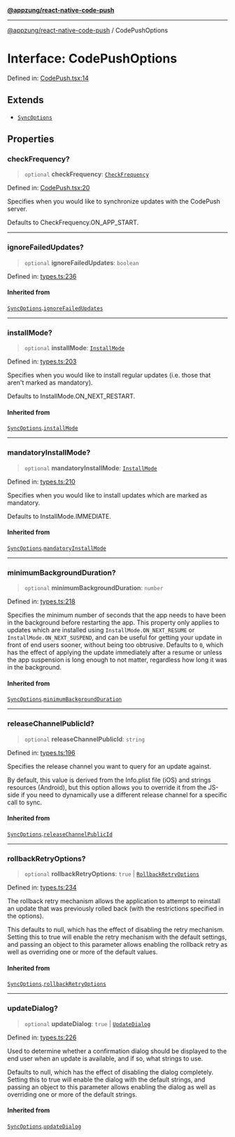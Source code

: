 [**@appzung/react-native-code-push**](../README.md)

---

[@appzung/react-native-code-push](../README.md) / CodePushOptions

# Interface: CodePushOptions

Defined in: [CodePush.tsx:14](https://github.com/AppZung/react-native-code-push/blob/c18933fc82ce614eded3156d1f391ab8a21d21d7/src/CodePush.tsx#L14)

## Extends

- [`SyncOptions`](SyncOptions.md)

## Properties

### checkFrequency?

> `optional` **checkFrequency**: [`CheckFrequency`](../enumerations/CheckFrequency.md)

Defined in: [CodePush.tsx:20](https://github.com/AppZung/react-native-code-push/blob/c18933fc82ce614eded3156d1f391ab8a21d21d7/src/CodePush.tsx#L20)

Specifies when you would like to synchronize updates with the CodePush server.

Defaults to CheckFrequency.ON_APP_START.

---

### ignoreFailedUpdates?

> `optional` **ignoreFailedUpdates**: `boolean`

Defined in: [types.ts:236](https://github.com/AppZung/react-native-code-push/blob/c18933fc82ce614eded3156d1f391ab8a21d21d7/src/types.ts#L236)

#### Inherited from

[`SyncOptions`](SyncOptions.md).[`ignoreFailedUpdates`](SyncOptions.md#ignorefailedupdates)

---

### installMode?

> `optional` **installMode**: [`InstallMode`](../enumerations/InstallMode.md)

Defined in: [types.ts:203](https://github.com/AppZung/react-native-code-push/blob/c18933fc82ce614eded3156d1f391ab8a21d21d7/src/types.ts#L203)

Specifies when you would like to install regular updates (i.e. those that aren't marked as mandatory).

Defaults to InstallMode.ON_NEXT_RESTART.

#### Inherited from

[`SyncOptions`](SyncOptions.md).[`installMode`](SyncOptions.md#installmode)

---

### mandatoryInstallMode?

> `optional` **mandatoryInstallMode**: [`InstallMode`](../enumerations/InstallMode.md)

Defined in: [types.ts:210](https://github.com/AppZung/react-native-code-push/blob/c18933fc82ce614eded3156d1f391ab8a21d21d7/src/types.ts#L210)

Specifies when you would like to install updates which are marked as mandatory.

Defaults to InstallMode.IMMEDIATE.

#### Inherited from

[`SyncOptions`](SyncOptions.md).[`mandatoryInstallMode`](SyncOptions.md#mandatoryinstallmode)

---

### minimumBackgroundDuration?

> `optional` **minimumBackgroundDuration**: `number`

Defined in: [types.ts:218](https://github.com/AppZung/react-native-code-push/blob/c18933fc82ce614eded3156d1f391ab8a21d21d7/src/types.ts#L218)

Specifies the minimum number of seconds that the app needs to have been in the background before restarting the app. This property
only applies to updates which are installed using `InstallMode.ON_NEXT_RESUME` or `InstallMode.ON_NEXT_SUSPEND`, and can be useful
for getting your update in front of end users sooner, without being too obtrusive. Defaults to `0`, which has the effect of applying
the update immediately after a resume or unless the app suspension is long enough to not matter, regardless how long it was in the background.

#### Inherited from

[`SyncOptions`](SyncOptions.md).[`minimumBackgroundDuration`](SyncOptions.md#minimumbackgroundduration)

---

### releaseChannelPublicId?

> `optional` **releaseChannelPublicId**: `string`

Defined in: [types.ts:196](https://github.com/AppZung/react-native-code-push/blob/c18933fc82ce614eded3156d1f391ab8a21d21d7/src/types.ts#L196)

Specifies the release channel you want to query for an update against.

By default, this value is derived from the Info.plist file (iOS) and strings resources (Android), but this option allows you to override it from the JS-side if you need to dynamically use a different release channel for a specific call to sync.

#### Inherited from

[`SyncOptions`](SyncOptions.md).[`releaseChannelPublicId`](SyncOptions.md#releasechannelpublicid)

---

### rollbackRetryOptions?

> `optional` **rollbackRetryOptions**: `true` \| [`RollbackRetryOptions`](RollbackRetryOptions.md)

Defined in: [types.ts:234](https://github.com/AppZung/react-native-code-push/blob/c18933fc82ce614eded3156d1f391ab8a21d21d7/src/types.ts#L234)

The rollback retry mechanism allows the application to attempt to reinstall an update that was previously rolled back (with the restrictions specified in the options).

This defaults to null, which has the effect of disabling the retry mechanism.
Setting this to true will enable the retry mechanism with the default settings, and passing an object to this parameter allows enabling the rollback retry as well as overriding one or more of the default values.

#### Inherited from

[`SyncOptions`](SyncOptions.md).[`rollbackRetryOptions`](SyncOptions.md#rollbackretryoptions)

---

### updateDialog?

> `optional` **updateDialog**: `true` \| [`UpdateDialog`](UpdateDialog.md)

Defined in: [types.ts:226](https://github.com/AppZung/react-native-code-push/blob/c18933fc82ce614eded3156d1f391ab8a21d21d7/src/types.ts#L226)

Used to determine whether a confirmation dialog should be displayed to the end user when an update is available, and if so, what strings to use.

Defaults to null, which has the effect of disabling the dialog completely.
Setting this to true will enable the dialog with the default strings, and passing an object to this parameter allows enabling the dialog as well as overriding one or more of the default strings.

#### Inherited from

[`SyncOptions`](SyncOptions.md).[`updateDialog`](SyncOptions.md#updatedialog)
